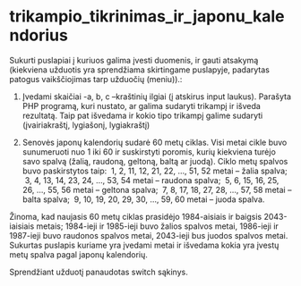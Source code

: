 # trikampio_tikrinimas_ir_japonu_kalendorius

Sukurti puslapiai į kuriuos galima įvesti duomenis, ir gauti atsakymą (kiekviena užduotis yra sprendžiama skirtingame puslapyje, padarytas patogus vaikščiojimas tarp užduočių (meniu)).:

1.  Įvedami skaičiai -a, b, c –kraštinių ilgiai (į atskirus input laukus). Parašyta PHP programą, kuri nustato, ar galima sudaryti trikampį ir išveda rezultatą. Taip pat išvedama ir kokio tipo trikampį galime sudaryti (įvairiakraštį, lygiašonį, lygiakraštį)

2. Senovės japonų kalendorių sudarė 60 metų ciklas. Visi metai cikle buvo sunumeruoti nuo 1 iki 60 ir suskirstyti poromis, kurių kiekviena turėjo savo spalvą (žalią, raudoną, geltoną, baltą ar juodą). Ciklo metų spalvos buvo paskirstytos taip:
 1, 2, 11, 12, 21, 22, …, 51, 52 metai – žalia spalva;
 3, 4, 13, 14, 23, 24, …, 53, 54 metai – raudona spalva;
 5, 6, 15, 16, 25, 26, …, 55, 56 metai – geltona spalva;
 7, 8, 17, 18, 27, 28, …, 57, 58 metai – balta spalva;
 9, 10, 19, 20, 29, 30, …, 59, 60 metai – juoda spalva.

Žinoma, kad naujasis 60 metų ciklas prasidėjo 1984-aisiais ir baigsis 2043-iaisiais metais; 1984-ieji ir 1985-ieji buvo žalios spalvos metai, 1986-ieji ir 1987-ieji buvo raudonos spalvos metai, 2043-ieji bus juodos spalvos metai.
Sukurtas puslapis kuriame yra įvedami metai ir išvedama kokia yra įvestų metų spalva pagal japonų kalendorių.

Sprendžiant užduotį panaudotas switch sąkinys.
